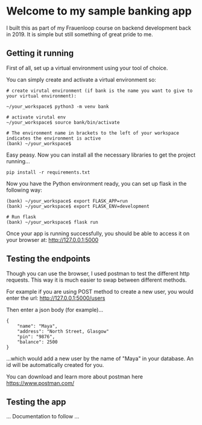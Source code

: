 # Welcome to my sample banking app

I built this as part of my Frauenloop course on backend development back in 2019. It is simple but still something of great pride to me.

## Getting it running

First of all, set up a virtual environment using your tool of choice.

You can simply create and activate a virtual environment so:

```
# create virutal environment (if bank is the name you want to give to your virtual environment):

~/your_workspace$ python3 -m venv bank

# activate virutal env
~/your_workspace$ source bank/bin/activate

# The environment name in brackets to the left of your workspace indicates the environment is active
(bank) ~/your_workspace$
```

Easy peasy. Now you can install all the necessary libraries to get the project running...

`pip install -r requirements.txt`

Now you have the Python environment ready, you can set up flask in the following way:

```
(bank) ~/your_workspace$ export FLASK_APP=run
(bank) ~/your_workspace$ export FLASK_ENV=development

# Run flask
(bank) ~/your_workspace$ flask run
```

Once your app is running successfully, you should be able to access it on your browser at: http://127.0.0.1:5000


## Testing the endpoints

Though you can use the browser, I used postman to test the different http requests. This way it is much easier to swap between different methods.

For example if you are using POST method to create a new user, you would enter the url: http://127.0.0.1:5000/users

Then enter a json body (for example)...

```
{
    "name": "Maya",
    "address": "North Street, Glasgow"
    "pin": "9876",
    "balance": 2500
}
```

...which would add a new user by the name of "Maya" in your database. An id will be automatically created for you.

You can download and learn more about postman here https://www.postman.com/

## Testing the app

... Documentation to follow ...
